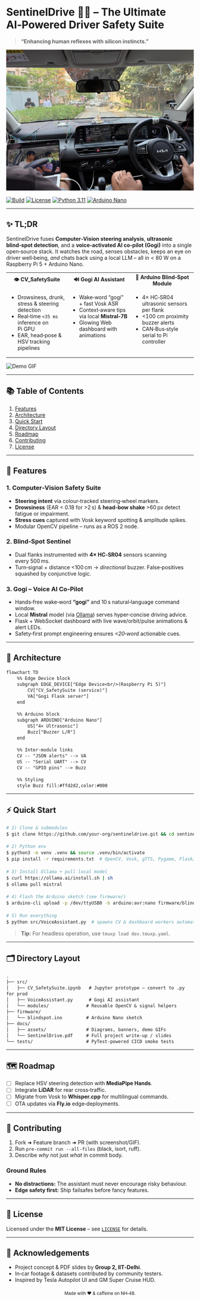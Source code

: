 # SentinelDrive 🚗💡 – The Ultimate AI‑Powered Driver Safety Suite

> **“Enhancing human reflexes with silicon instincts.”**

![SentinelDrive Banner](media/1.jpeg)

[![Build](https://img.shields.io/github/actions/workflow/status/your‑org/sentineldrive/ci.yml?style=flat-square)](…)
[![License](https://img.shields.io/github/license/your‑org/sentineldrive?style=flat-square)](LICENSE)
[![Python 3.11](https://img.shields.io/badge/python-3.11+-blue.svg?logo=python\&style=flat-square)](https://www.python.org/)
[![Arduino Nano](https://img.shields.io/badge/hardware-arduino%20nano-green?style=flat-square\&logo=arduino)](https://www.arduino.cc/)

---

## ✨ TL;DR

SentinelDrive fuses **Computer‑Vision steering analysis**, **ultrasonic blind‑spot detection**, and a **voice‑activated AI co‑pilot (Gogi)** into a single open‑source stack.  It watches the road, senses obstacles, keeps an eye on driver well‑being, *and* chats back using a local LLM – all in < 80 W on a Raspberry Pi 5 + Arduino Nano.

<table>
<tr><th align="center">👁️ CV_SafetySuite</th><th align="center">🔊 Gogi AI Assistant</th><th align="center">📡 Arduino Blind‑Spot Module</th></tr>
<tr><td valign="top"><ul><li>Drowsiness, drunk, stress & steering detection</li><li>Real‑time <code>&lt;35 ms</code> inference on Pi GPU</li><li>EAR, head‑pose &amp; HSV tracking pipelines</li></ul></td><td valign="top"><ul><li>Wake‑word “gogi” + fast Vosk ASR</li><li>Context‑aware tips via local <strong>Mistral‑7B</strong></li><li>Glowing Web dashboard with animations</li></ul></td><td valign="top"><ul><li>4× HC‑SR04 ultrasonic sensors per flank</li><li>&lt;100 cm proximity buzzer alerts</li><li>CAN‑Bus‑style serial to Pi controller</li></ul></td></tr>
</table>

![Demo GIF](docs/assets/demo.gif)

---

## 📚 Table of Contents

1. [Features](#features)
2. [Architecture](#architecture)
3. [Quick Start](#quick-start)
4. [Directory Layout](#directory-layout)
5. [Roadmap](#roadmap)
6. [Contributing](#contributing)
7. [License](#license)

---

## 🚀 Features <a name="features"></a>

### 1. Computer‑Vision Safety Suite

* **Steering intent** via colour‑tracked steering‑wheel markers.
* **Drowsiness** (EAR < 0.18 for >2 s) & **head‑bow shake** >60 px detect fatigue or impairment.
* **Stress cues** captured with Vosk keyword spotting & amplitude spikes.
* Modular OpenCV pipeline – runs as a ROS 2 node.

### 2. Blind‑Spot Sentinel

* Dual flanks instrumented with **4× HC‑SR04** sensors scanning every 500 ms.
* Turn‑signal + distance <100 cm → *directional* buzzer.  False‑positives squashed by conjunctive logic.

### 3. Gogi – Voice AI Co‑Pilot

* Hands‑free wake‑word **“gogi”** and 10 s natural‑language command window.
* Local **Mistral** model (via [Ollama](https://github.com/jmorganca/ollama)) serves hyper‑concise driving advice.
* Flask + WebSocket dashboard with live wave/orbit/pulse animations & alert LEDs.
* Safety‑first prompt engineering ensures *<20‑word* actionable cues.

---

## 🧩 Architecture <a name="architecture"></a>

```mermaid
flowchart TD
    %% Edge Device block
    subgraph EDGE_DEVICE["Edge Device<br/>(Raspberry Pi 5)"]
        CV["CV_SafetySuite (service)"]
        VA["Gogi Flask server"]
    end

    %% Arduino block
    subgraph ARDUINO["Arduino Nano"]
        US["4× Ultrasonic"]
        Buzz["Buzzer L/R"]
    end

    %% Inter‑module links
    CV -- "JSON alerts" --> VA
    US -- "Serial UART" --> CV
    CV -- "GPIO pins" --> Buzz

    %% Styling
    style Buzz fill:#ffd2d2,color:#000
```

---

## ⚡️ Quick Start <a name="quick-start"></a>

```bash
# 1) Clone & submodules
$ git clone https://github.com/your‑org/sentineldrive.git && cd sentineldrive

# 2) Python env
$ python3 -m venv .venv && source .venv/bin/activate
$ pip install -r requirements.txt  # OpenCV, Vosk, gTTS, Pygame, Flask…

# 3) Install Ollama + pull local model
$ curl https://ollama.ai/install.sh | sh
$ ollama pull mistral

# 4) Flash the Arduino sketch (see firmware/)
$ arduino-cli upload -p /dev/ttyUSB0 -b arduino:avr:nano firmware/blindspot.ino

# 5) Run everything
$ python src/VoiceAssistant.py  # spawns CV & dashboard workers automatically
```

> **Tip:** For headless operation, use `tmuxp load dev.tmuxp.yaml`.

---

## 🗂 Directory Layout <a name="directory-layout"></a>

```
.
├── src/
│   ├── CV_SafetySuite.ipynb   # Jupyter prototype – convert to .py for prod
│   ├── VoiceAssistant.py      # Gogi AI assistant
│   └── modules/              # Reusable OpenCV & signal helpers
├── firmware/
│   └── blindspot.ino         # Arduino Nano sketch
├── docs/
│   ├── assets/               # Diagrams, banners, demo GIFs
│   └── SentinelDrive.pdf     # Full project write‑up / slides
└── tests/                    # PyTest‑powered CICD smoke tests
```

---

## 🗺 Roadmap <a name="roadmap"></a>

* [ ] Replace HSV steering detection with **MediaPipe Hands**.
* [ ] Integrate **LiDAR** for rear cross‑traffic.
* [ ] Migrate from Vosk to **Whisper.cpp** for multilingual commands.
* [ ] OTA updates via **Fly.io** edge‑deployments.

---

## 🤝 Contributing <a name="contributing"></a>

1. Fork ➜ Feature branch ➜ PR (with screenshot/GIF).
2. Run `pre‑commit run ‑‑all-files` (black, isort, ruff).
3. Describe *why* not just *what* in commit body.

### Ground Rules

* **No distractions:** The assistant must never encourage risky behaviour.
* **Edge safety first:** Ship failsafes before fancy features.

---

## 📜 License <a name="license"></a>

Licensed under the **MIT License** – see [`LICENSE`](LICENSE) for details.

---

## 🙏 Acknowledgements

* Project concept & PDF slides by **Group 2, IIT‑Delhi**.
* In‑car footage & datasets contributed by community testers.
* Inspired by Tesla Autopilot UI and GM Super Cruise HUD.

<div align="center">
   <sub>Made with ❤️ & caffeine on NH‑48.</sub>
</div>
